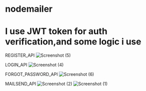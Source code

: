 # nodemailer
# I use JWT token for auth verification,and some logic i use 

REGISTER_API
![Screenshot (5)](https://user-images.githubusercontent.com/101943293/199496818-56245cdd-0a5f-4f4b-8dd0-19f82bc58b79.png)

LOGIN_API
![Screenshot (4)](https://user-images.githubusercontent.com/101943293/199496990-08acd308-e674-438a-970b-2228096840e6.png)

FORGOT_PASSWORD_API
![Screenshot (6)](https://user-images.githubusercontent.com/101943293/199497166-2af3b093-de41-4241-b16f-d3c3140c6db7.png)

MAILSEND_API
![Screenshot (2)](https://user-images.githubusercontent.com/101943293/199497278-bce9d3a6-eb4e-45d4-969c-984bbea485c8.png)
![Screenshot (1)](https://user-images.githubusercontent.com/101943293/199497304-6c8ed55f-b149-4331-b94f-fd349dd33102.png)
